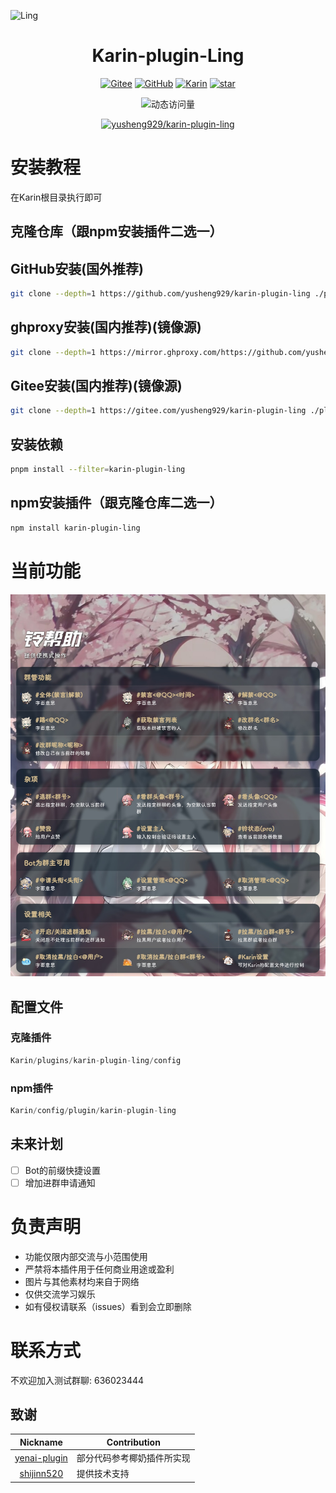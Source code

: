 ![Ling](https://socialify.git.ci/yusheng929/karin-plugin-ling/image?font=Inter&forks=1&issues=1&language=1&name=1&owner=1&pattern=Plus&pulls=1&stargazers=1&theme=Auto)

<div align="center">

# Karin-plugin-Ling
[![Gitee](https://img.shields.io/badge/Gitee-铃插件-black?style=flat-square&logo=gitee)](https://gitee.com/yusheng929/karin-plugin-ling) [![GitHub](https://img.shields.io/badge/GitHub-铃插件-black?style=flat-square&logo=github)](https://github.com/yusheng929/karin-plugin-ling) [![Karin](https://img.shields.io/badge/Karin-black?style=flat-square&logo=dependabot)](https://github.com/KarinJS/Karin) <a href='https://github.com/yusheng929/karin-plugin-ling/stargazers'><img src='https://github.com/yusheng929/karin-plugin-ling/badge/star.svg?theme=dark' alt='star'></img></a><br>

![动态访问量](https://count.kjchmc.cn/get/@yusheng/karin-plugin-ling?theme=rule34)<br>

[![yusheng929/karin-plugin-ling](https://gitee.com/yusheng929/karin-plugin-ling/widgets/widget_card.svg?colors=4183c4,ffffff,ffffff,e3e9ed,666666,9b9b9b)](https://gitee.com/yusheng929/karin-plugin-ling)

</div>

# 安装教程
在Karin根目录执行即可
## 克隆仓库（跟npm安装插件二选一）
## GitHub安装(国外推荐)
``` bash
git clone --depth=1 https://github.com/yusheng929/karin-plugin-ling ./plugins/karin-plugin-ling
```
## ghproxy安装(国内推荐)(镜像源)
``` bash
git clone --depth=1 https://mirror.ghproxy.com/https://github.com/yusheng929/karin-plugin-ling ./plugins/karin-plugin-ling
```
## Gitee安装(国内推荐)(镜像源)
``` bash
git clone --depth=1 https://gitee.com/yusheng929/karin-plugin-ling ./plugins/karin-plugin-ling
```

## 安装依赖
``` bash
pnpm install --filter=karin-plugin-ling
```

## npm安装插件（跟克隆仓库二选一）
``` bash
npm install karin-plugin-ling
```
# 当前功能
![HELP](resources/help.png)

## 配置文件
### 克隆插件
``` js
Karin/plugins/karin-plugin-ling/config
```
### npm插件
``` js
Karin/config/plugin/karin-plugin-ling
```

## 未来计划
- [ ] Bot的前缀快捷设置
- [ ] 增加进群申请通知
# 负责声明
- 功能仅限内部交流与小范围使用
- 严禁将本插件用于任何商业用途或盈利
- 图片与其他素材均来自于网络
- 仅供交流学习娱乐
- 如有侵权请联系（issues）看到会立即删除

# 联系方式
不欢迎加入测试群聊: 636023444

## 致谢

|Nickname|Contribution|
|:------:|------------|
|[yenai-plugin](https://github.com/yeyang52/yenai-plugin)|部分代码参考椰奶插件所实现|
|[shijinn520](https://github.com/shijinn520)|提供技术支持|